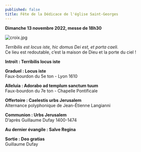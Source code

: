 ```yaml
---
published: false
title: Fête de la Dédicace de l'église Saint-Georges
---
```

**Dimanche 13 novembre 2022, messe de 18h30**

![croix.jpg]({{site.baseurl}}/images/croix.jpg)


*Terribilis est locus iste, hic domus Dei est, et porta caeli.*  
Ce lieu est redoutable, c’est la maison de Dieu et la porte du ciel !

**Introït : Terribilis locus iste**

**Graduel : Locus iste**  
Faux-bourdon du 5e ton - Lyon 1610

**Alleluia : Adorabo ad templum sanctum tuum**  
Faux-bourdon du 7e ton - Chapelle Pontificale

**Offertoire : Caelestis urbs Jerusalem**  
Alternance polyphonique de Jean-Étienne Langianni

**Communion : Urbs Jerusalem**  
D’après Guillaume Dufay 1400-1474

**Au dernier évangile : Salve Regina**

**Sortie : Deo gratias**  
Guillaume Dufay